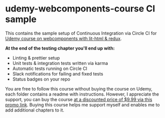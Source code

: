 # udemy-webcomponents-course CI sample
This contains the sample setup of Continuous Integration via Circle CI for [Udemy course on webcomponents with lit-html & redux](https://www.udemy.com/webcomponents-apps). 

**At the end of the testing chapter you'll end up with:**

- Linting & prettier setup
- Unit tests & integration tests written via karma
- Automatic tests running on Circle CI
- Slack notifications for failing and fixed tests
- Status badges on your repo

You are free to follow this course without buying the course on Udemy, each folder contains a readme with instructions. However, I appreciate the support, you can buy the course [at a discounted price of $9.99 via this promo link](https://www.udemy.com/webcomponents-apps/?couponCode=GITHUB2). Buying this course helps me support myself and enables me to add additional chapters to it.
